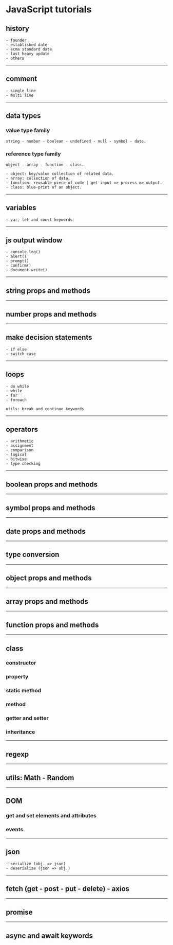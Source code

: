 # JavaScript tutorials

## history

    - founder
    - established date
    - ecma standard date
    - last heavy update
    - others

<hr />

## comment

    - single line
    - multi line

<hr />

## data types

### value type family

    string - number - boolean - undefined - null - symbol - date.

### reference type family

    object - array - function - class.

    - object: key/value collection of related data.
    - array: collection of data.
    - function: reusable piece of code | get input => process => output.
    - class: blue-print of an object.

<hr />

## variables

    - var, let and const keywords

<hr />

## js output window

    - console.log()
    - alert()
    - prompt()
    - confirm()
    - document.write()

<hr />

## string props and methods

<hr />

## number props and methods

<hr />

## make decision statements

    - if else
    - switch case

<hr />

## loops

    - do while
    - while
    - for
    - foreach

    utils: break and continue keywords

<hr />

## operators

    - arithmetic
    - assignment
    - comparison
    - logical
    - bitwise
    - type checking

<hr />

## boolean props and methods

<hr />

## symbol props and methods

<hr />

## date props and methods

<hr />

## type conversion

<hr />

## object props and methods

<hr />

## array props and methods

<hr />

## function props and methods

<hr />

## class

### constructor

### property

### static method

### method

### getter and setter

### inheritance

<hr />

## regexp

<hr />

## utils: Math - Random

<hr />

## DOM

### get and set elements and attributes

### events

<hr />

## json

    - serialize (obj. => json)
    - deserialize (json => obj.)

<hr />

## fetch (get - post - put - delete) - axios

<hr />

## promise

<hr />

## async and await keywords

